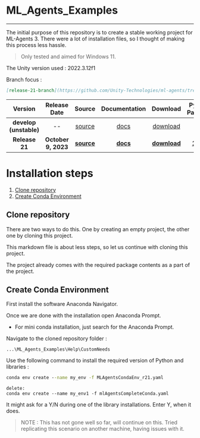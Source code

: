 # ML_Agents_Examples
---

The initial purpose of this repository is to create a stable working project for ML-Agents 3. There were a lot of installation files, so I thought of making this process less hassle.
 
>Only tested and aimed for Windows 11.

The Unity version used : 2022.3.12f1

Branch focus :

```markdown
[release-21-branch](https://github.com/Unity-Technologies/ml-agents/tree/release-21-branch)
```

|        **Version**         | **Release Date** | **Source** | **Documentation** | **Download** | **Python Package** | **Unity Package** |
|:--------------------------:|:------:|:-------------:|:-------:|:------------:|:------------:|:------------:|
| **develop (unstable)** | -- | [source](https://github.com/Unity-Technologies/ml-agents/tree/develop) | [docs](https://unity-technologies.github.io/ml-agents/) | [download](https://github.com/Unity-Technologies/ml-agents/archive/develop.zip) | -- | -- |
| **Release 21** | **October 9, 2023** | **[source](https://github.com/Unity-Technologies/ml-agents/tree/release_21)** | **[docs](https://unity-technologies.github.io/ml-agents/)** | **[download](https://github.com/Unity-Technologies/ml-agents/archive/release_21.zip)** | **[1.0.0](https://pypi.org/project/mlagents/1.0.0/)** | **[3.0.0](https://docs.unity3d.com/Packages/com.unity.ml-agents@3.0/manual/index.html)** |




# Installation steps
1. [Clone repository](#clone-repo)
2. [Create Conda Environment](#create-conda-environment)



## Clone repository

There are two ways to do this. One by creating an empty project, the other one by cloning this project.

This markdown file is about less steps, so let us continue with cloning this project. 

The project already comes with the required package contents as a part of the project.


## Create Conda Environment


First install the software Anaconda Navigator.

Once we are done with the installation open Anaconda Prompt.
- For mini conda installation, just search for the Anaconda Prompt.


Navigate to the cloned repository folder : 
```
...\ML_Agents_Examples\Help\CustomNeeds
```

Use the following command to install the required version of Python and libraries :

```cmd
conda env create --name my_env -f MLAgentsCondaEnv_r21.yaml
```

```
delete:
conda env create --name my_env1 -f mlAgentsCompleteConda.yaml
```

It might ask for a Y/N during one of the library installations. Enter Y, when it does.


> NOTE : This has not gone well so far, will continue on this. Tried replicating this scenario on another machine, having issues with it.
